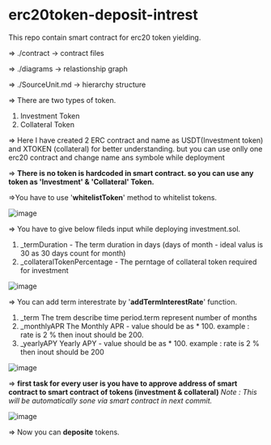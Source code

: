 # erc20token-deposit-intrest
This repo contain smart contract for erc20 token yielding.

=> ./contract -> contract files

=> ./diagrams -> relastionship graph

=> ./SourceUnit.md -> hierarchy structure

=> There are two types of token.
1. Investment Token
2. Collateral Token

=> Here I have created 2 ERC contract and name as USDT(Investment token) and XTOKEN (collateral) for better understanding. but you can use onlly one erc20 contract and change name ans symbole while deployment

=> **There is no token is hardcoded in smart contract. so you can use any token as '**Investment'** & **'Collateral'** Token.**

=>You have to use '**whitelistToken**' method to whitelist tokens.

![image](https://user-images.githubusercontent.com/51226907/162268024-fb82a743-88fe-4411-a792-ed6850f75ecd.png)


=> You have to give below fileds input while deploying investment.sol.
1. _termDuration - The term duration in days (days of month - ideal valus is 30 as 30 days count for month)
2. _collateralTokenPercentage -  The perntage of collateral token required for investment

![image](https://user-images.githubusercontent.com/51226907/162268313-6ef27011-7091-48c4-802d-5a88602a7a82.png)


=> You can add term interestrate by '**addTermInterestRate**' function.
1. _term The trem describe time period.term represent number of months
2. _monthlyAPR The Monthly APR - value should be as * 100. example : rate is 2 % then inout should be 200.
3. _yearlyAPY Yearly APY - value should be as * 100. example : rate is 2 % then inout should be 200

![image](https://user-images.githubusercontent.com/51226907/162269050-5fa723ba-49e5-4d5b-8853-1dd8af249857.png)


=> **first task for every user is you have to approve address of smart contract to smart contract of tokens (investment & collateral)**
_Note : This will be automatically sone via smart contract in next commit._

![image](https://user-images.githubusercontent.com/51226907/162269487-8736d1a6-780c-46f2-a569-3b426488b96a.png)

=> Now you can **deposite** tokens. 
